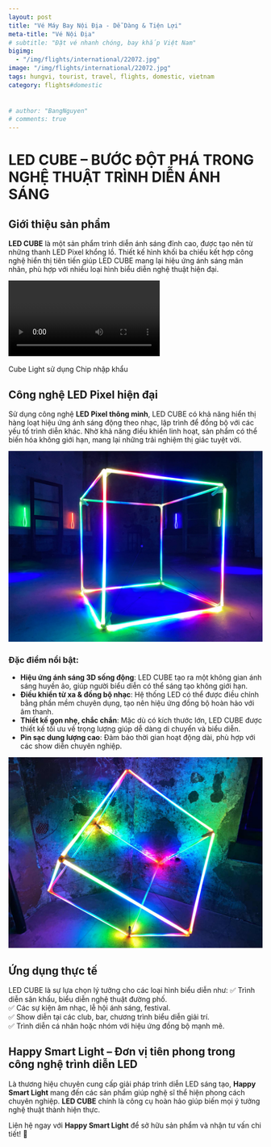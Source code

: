 ```yaml
---
layout: post
title: "Vé Máy Bay Nội Địa - Dễ Dàng & Tiện Lợi"
meta-title: "Vé Nội Địa"
# subtitle: "Đặt vé nhanh chóng, bay khắp Việt Nam"
bigimg:
  - "/img/flights/international/22072.jpg"
image: "/img/flights/international/22072.jpg"
tags: hungvi, tourist, travel, flights, domestic, vietnam
category: flights#domestic


# author: "BangNguyen"
# comments: true
---
```


# LED CUBE – BƯỚC ĐỘT PHÁ TRONG NGHỆ THUẬT TRÌNH DIỄN ÁNH SÁNG
## Giới thiệu sản phẩm
**LED CUBE** là một sản phẩm trình diễn ánh sáng đỉnh cao, được tạo nên từ những thanh LED Pixel khổng lồ. Thiết kế hình khối ba chiều kết hợp công nghệ hiển thị tiên tiến giúp LED CUBE mang lại hiệu ứng ánh sáng mãn nhãn, phù hợp với nhiều loại hình biểu diễn nghệ thuật hiện đại.

<div class="post-img-post">
  <div class="video-wrapper">
    <video controls>
      <source src="/img/led-props/led-cube/video-led-cube.mp4" type="video/mp4">
      Trình duyệt của bạn không hỗ trợ video.
    </video>
  </div>
  <p>Cube Light sử dụng Chip nhập khẩu</p>
</div>

## Công nghệ LED Pixel hiện đại
Sử dụng công nghệ **LED Pixel thông minh**, LED CUBE có khả năng hiển thị hàng loạt hiệu ứng ánh sáng động theo nhạc, lập trình để đồng bộ với các yếu tố trình diễn khác. Nhờ khả năng điều khiển linh hoạt, sản phẩm có thể biến hóa không giới hạn, mang lại những trải nghiệm thị giác tuyệt vời.

!["led-fan"](/img/led-props/led-cube/led-cube.jpg)

### Đặc điểm nổi bật:
- **Hiệu ứng ánh sáng 3D sống động**: LED CUBE tạo ra một không gian ánh sáng huyền ảo, giúp người biểu diễn có thể sáng tạo không giới hạn.
- **Điều khiển từ xa & đồng bộ nhạc**: Hệ thống LED có thể được điều chỉnh bằng phần mềm chuyên dụng, tạo nên hiệu ứng đồng bộ hoàn hảo với âm thanh.
- **Thiết kế gọn nhẹ, chắc chắn**: Mặc dù có kích thước lớn, LED CUBE được thiết kế tối ưu về trọng lượng giúp dễ dàng di chuyển và biểu diễn.
- **Pin sạc dung lượng cao**: Đảm bảo thời gian hoạt động dài, phù hợp với các show diễn chuyên nghiệp.

!["led-fan"](/img/led-props/led-cube/led-cube-1.jpg)

## Ứng dụng thực tế
LED CUBE là sự lựa chọn lý tưởng cho các loại hình biểu diễn như:
✅ Trình diễn sân khấu, biểu diễn nghệ thuật đường phố.  
✅ Các sự kiện âm nhạc, lễ hội ánh sáng, festival.  
✅ Show diễn tại các club, bar, chương trình biểu diễn giải trí.  
✅ Trình diễn cá nhân hoặc nhóm với hiệu ứng đồng bộ mạnh mẽ.

## Happy Smart Light – Đơn vị tiên phong trong công nghệ trình diễn LED
Là thương hiệu chuyên cung cấp giải pháp trình diễn LED sáng tạo, **Happy Smart Light** mang đến các sản phẩm giúp nghệ sĩ thể hiện phong cách chuyên nghiệp. **LED CUBE** chính là công cụ hoàn hảo giúp biến mọi ý tưởng nghệ thuật thành hiện thực.

Liên hệ ngay với **Happy Smart Light** để sở hữu sản phẩm và nhận tư vấn chi tiết! 🚀

